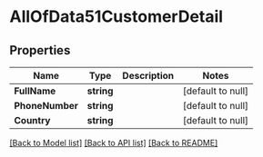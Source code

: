 # AllOfData51CustomerDetail

## Properties
Name | Type | Description | Notes
------------ | ------------- | ------------- | -------------
**FullName** | **string** |  | [default to null]
**PhoneNumber** | **string** |  | [default to null]
**Country** | **string** |  | [default to null]

[[Back to Model list]](../README.md#documentation-for-models) [[Back to API list]](../README.md#documentation-for-api-endpoints) [[Back to README]](../README.md)

